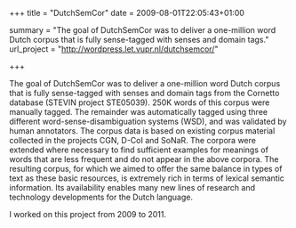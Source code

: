 +++
title = "DutchSemCor"
date = 2009-08-01T22:05:43+01:00

summary = "The goal of DutchSemCor was to deliver a one-million word Dutch corpus that is fully sense-tagged with senses and domain tags."
url_project = "http://wordpress.let.vupr.nl/dutchsemcor/"

+++

The goal of DutchSemCor was to deliver a one-million word Dutch corpus that is fully sense-tagged with senses and domain
tags from the Cornetto database (STEVIN project STE05039). 250K words of this corpus were manually tagged. The remainder
was automatically tagged using three different word-sense-disambiguation systems (WSD), and was validated by human
annotators. The corpus data is based on existing corpus material collected in the projects CGN, D-CoI and SoNaR. The
corpora were extended where necessary to find sufficient examples for meanings of words that are less frequent and do
not appear in the above corpora. The resulting corpus, for which we aimed to offer the same balance in types of text as
these basic resources, is extremely rich in terms of lexical semantic information. Its availability enables many new
lines of research and technology developments for the Dutch language.

I worked on this project from 2009 to 2011.
